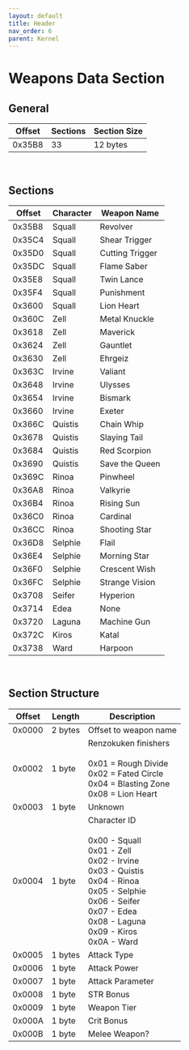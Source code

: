 ```yaml
---
layout: default
title: Header
nav_order: 6
parent: Kernel
---
```


# Weapons Data Section

## General

| Offset | Sections | Section Size |
|--------|----------|--------------|
| 0x35B8 | 33       | 12 bytes     |

<br/>

## Sections

| Offset | Character | Weapon Name     |
|--------|-----------|-----------------|
| 0x35B8 | Squall    | Revolver        |
| 0x35C4 | Squall    | Shear Trigger   |
| 0x35D0 | Squall    | Cutting Trigger |
| 0x35DC | Squall    | Flame Saber     |
| 0x35E8 | Squall    | Twin Lance      |
| 0x35F4 | Squall    | Punishment      |
| 0x3600 | Squall    | Lion Heart      |
| 0x360C | Zell      | Metal Knuckle   |
| 0x3618 | Zell      | Maverick        |
| 0x3624 | Zell      | Gauntlet        |
| 0x3630 | Zell      | Ehrgeiz         |
| 0x363C | Irvine    | Valiant         |
| 0x3648 | Irvine    | Ulysses         |
| 0x3654 | Irvine    | Bismark         |
| 0x3660 | Irvine    | Exeter          |
| 0x366C | Quistis   | Chain Whip      |
| 0x3678 | Quistis   | Slaying Tail    |
| 0x3684 | Quistis   | Red Scorpion    |
| 0x3690 | Quistis   | Save the Queen  |
| 0x369C | Rinoa     | Pinwheel        |
| 0x36A8 | Rinoa     | Valkyrie        |
| 0x36B4 | Rinoa     | Rising Sun      |
| 0x36C0 | Rinoa     | Cardinal        |
| 0x36CC | Rinoa     | Shooting Star   |
| 0x36D8 | Selphie   | Flail           |
| 0x36E4 | Selphie   | Morning Star    |
| 0x36F0 | Selphie   | Crescent Wish   |
| 0x36FC | Selphie   | Strange Vision  |
| 0x3708 | Seifer    | Hyperion        |
| 0x3714 | Edea      | None            |
| 0x3720 | Laguna    | Machine Gun     |
| 0x372C | Kiros     | Katal           |
| 0x3738 | Ward      | Harpoon         |

<br/>

## Section Structure

| Offset | Length  | Description                                                                                                                                                                                                                  |
|--------|---------|------------------------------------------------------------------------------------------------------------------------------------------------------------------------------------------------------------------------------|
| 0x0000 | 2 bytes | Offset to weapon name                                                                                                                                                                                                        |
| 0x0002 | 1 byte  | Renzokuken finishers<br/><br/> 0x01 = Rough Divide<br/> 0x02 = Fated Circle<br/> 0x04 = Blasting Zone<br/> 0x08 = Lion Heart                                                                                                 |
| 0x0003 | 1 byte  | Unknown                                                                                                                                                                                                                      |
| 0x0004 | 1 byte  | Character ID<br/><br/> 0x00 - Squall<br/> 0x01 - Zell<br/> 0x02 - Irvine<br/> 0x03 - Quistis<br/> 0x04 - Rinoa<br/> 0x05 - Selphie<br/> 0x06 - Seifer<br/> 0x07 - Edea<br/> 0x08 - Laguna<br/> 0x09 - Kiros<br/> 0x0A - Ward |
| 0x0005 | 1 bytes | Attack Type                                                                                                                                                                                                                  |
| 0x0006 | 1 byte  | Attack Power                                                                                                                                                                                                                 |
| 0x0007 | 1 byte  | Attack Parameter                                                                                                                                                                                                             |
| 0x0008 | 1 byte  | STR Bonus                                                                                                                                                                                                                    |
| 0x0009 | 1 byte  | Weapon Tier                                                                                                                                                                                                                  |
| 0x000A | 1 byte  | Crit Bonus                                                                                                                                                                                                                   |
| 0x000B | 1 byte  | Melee Weapon?                                                                                                                                                                                                                |
